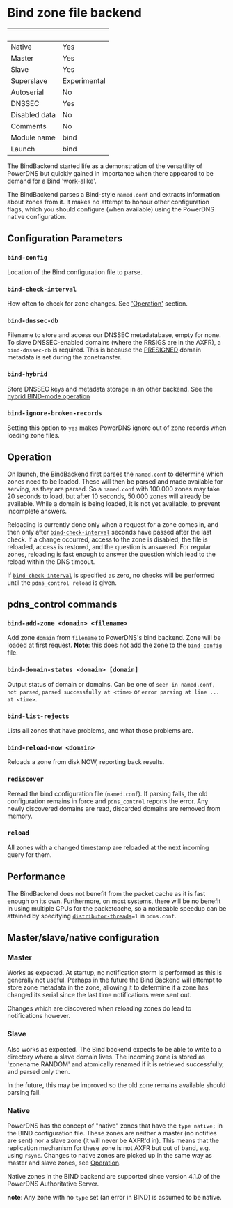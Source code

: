 # Bind zone file backend

|&nbsp;|&nbsp;|
|:--|:--|
|Native|Yes|
|Master|Yes|
|Slave|Yes|
|Superslave|Experimental|
|Autoserial|No|
|DNSSEC|Yes|
|Disabled data|No|
|Comments|No|
|Module name|bind|
|Launch|bind|

The BindBackend started life as a demonstration of the versatility of PowerDNS but quickly gained in importance when there appeared to be demand for a Bind 'work-alike'.

The BindBackend parses a Bind-style `named.conf` and extracts information about zones from it. It makes no attempt to honour other configuration flags, which you should configure (when available) using the PowerDNS native configuration.

## Configuration Parameters
### `bind-config`
Location of the Bind configuration file to parse.

### `bind-check-interval`
How often to check for zone changes. See ['Operation'](#operation) section.

### `bind-dnssec-db`
Filename to store and access our DNSSEC metadatabase, empty for none.
To slave DNSSEC-enabled domains (where the RRSIGS are in the AXFR), a
`bind-dnssec-db` is required. This is because the [PRESIGNED](domainmetadata.md#presigned)
domain metadata is set during the zonetransfer.

### `bind-hybrid`
Store DNSSEC keys and metadata storage in an other backend. See the
[hybrid BIND-mode operation](dnssec.md#hybrid-bind-mode-operation)

### `bind-ignore-broken-records`
Setting this option to `yes` makes PowerDNS ignore out of zone records when
loading zone files.

## Operation
On launch, the BindBackend first parses the `named.conf` to determine which zones
need to be loaded. These will then be parsed and made available for serving, as
they are parsed. So a `named.conf` with 100.000 zones may take 20 seconds to load,
but after 10 seconds, 50.000 zones will already be available. While a domain is
being loaded, it is not yet available, to prevent incomplete answers.

Reloading is currently done only when a request for a zone comes in, and then
only after [`bind-check-interval`](#bind-check-interval) seconds have passed after
the last check. If a change occurred, access to the zone is disabled, the file
is reloaded, access is restored, and the question is answered. For regular zones,
reloading is fast enough to answer the question which lead to the reload within
the DNS timeout.

If [`bind-check-interval`](#bind-check-interval) is specified as zero, no checks
will be performed until the `pdns_control reload` is given.

## pdns\_control commands
### `bind-add-zone <domain> <filename>`
Add zone `domain` from `filename` to PowerDNS's bind backend. Zone will be loaded at
first request. **Note**: this does not add the zone to the [`bind-config`](#bind-config)
file.

### `bind-domain-status <domain> [domain]`
Output status of domain or domains. Can be one of `seen in named.conf, not parsed`,
`parsed successfully at <time>` or `error parsing at line ... at <time>`.

### `bind-list-rejects`
Lists all zones that have problems, and what those problems are.

### `bind-reload-now <domain>`
Reloads a zone from disk NOW, reporting back results.

### `rediscover`
Reread the bind configuration file (`named.conf`). If parsing fails, the old
configuration remains in force and `pdns_control` reports the error. Any newly
discovered domains are read, discarded domains are removed from memory.

### `reload`
All zones with a changed timestamp are reloaded at the next incoming query for them.

## Performance
The BindBackend does not benefit from the packet cache as it is fast enough on
its own. Furthermore, on most systems, there will be no benefit in using multiple
CPUs for the packetcache, so a noticeable speedup can be attained by specifying
[`distributor-threads`](settings.md#distributor-threads)`=1` in `pdns.conf`.

## Master/slave/native configuration

### Master
Works as expected. At startup, no notification storm is performed as this is
generally not useful. Perhaps in the future the Bind Backend will attempt to
store zone metadata in the zone, allowing it to determine if a zone has changed
its serial since the last time notifications were sent out.

Changes which are discovered when reloading zones do lead to notifications however.

### Slave
Also works as expected. The Bind backend expects to be able to write to a
directory where a slave domain lives. The incoming zone is stored as
'zonename.RANDOM' and atomically renamed if it is retrieved successfully, and
parsed only then.

In the future, this may be improved so the old zone remains available should
parsing fail.

### Native
PowerDNS has the concept of "native" zones that have the `type native;` in the BIND configuration file.
These zones are neither a master (no notifies are sent) nor a slave zone (it will never be AXFR'd in).
This means that the replication mechanism for these zone is not AXFR but out of band, e.g. using `rsync`.
Changes to native zones are picked up in the same way as master and slave zones, see [Operation](#operation).

Native zones in the BIND backend are supported since version 4.1.0 of the PowerDNS Authoritative Server.

**note**: Any zone with no `type` set (an error in BIND) is assumed to be native.
